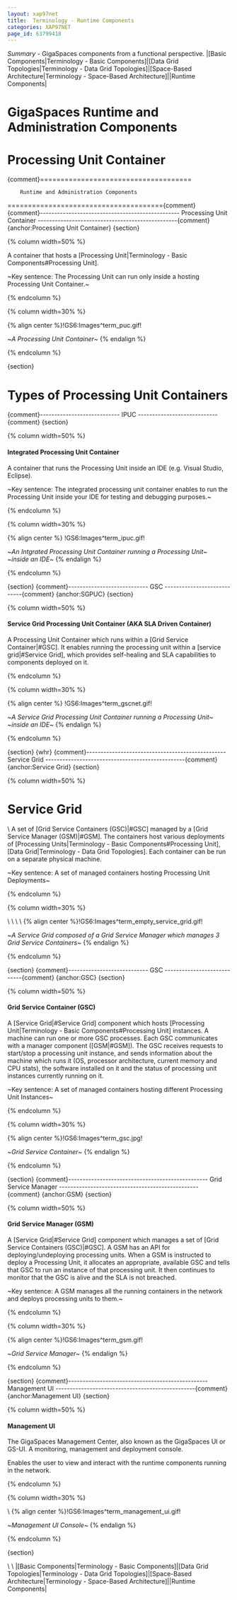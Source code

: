 ```yaml
---
layout: xap97net
title:  Terminology - Runtime Components
categories: XAP97NET
page_id: 63799418
---
```


*Summary* - GigaSpaces components from a functional perspective.
|[Basic Components|Terminology - Basic Components]|[Data Grid Topologies|Terminology - Data Grid Topologies]|[Space-Based Architecture|Terminology - Space-Based Architecture]||Runtime Components|

# GigaSpaces Runtime and Administration Components

# Processing Unit Container

{comment}=====================================

        Runtime and Administration Components

======================================{comment}
{comment}-------------------------------------------------
          Processing Unit Container
-------------------------------------------------{comment}
{anchor:Processing Unit Container}
{section}

{% column width=50% %}

A container that hosts a [Processing Unit|Terminology - Basic Components#Processing Unit].

~Key sentence: The Processing Unit can run only inside a hosting Processing Unit Container.~

{% endcolumn %}

{% column width=30% %}

{% align center %}!GS6:Images^term_puc.gif!

~*A Processing Unit Container*~
{% endalign %}

{% endcolumn %}

{section}

# Types of Processing Unit Containers

{comment}----------------------------
          IPUC
----------------------------{comment}
{section}

{% column width=50% %}

#### Integrated Processing Unit Container

A container that runs the Processing Unit inside an IDE (e.g. Visual Studio, Eclipse).

~Key sentence: The integrated processing unit container enables to run the Processing Unit inside your IDE for testing and debugging purposes.~

{% endcolumn %}

{% column width=30% %}

{% align center %}
!GS6:Images^term_ipuc.gif!

~*An Intgrated Processing Unit Container running a Processing Unit*~
~*inside an IDE*~
{% endalign %}

{% endcolumn %}

{section}
{comment}----------------------------
          GSC
----------------------------{comment}
{anchor:SGPUC}
{section}

{% column width=50% %}

#### Service Grid Processing Unit Container (AKA SLA Driven Container)

A Processing Unit Container which runs within a [Grid Service Container|#GSC].
It enables running the processing unit within a [service grid|#Service Grid], which provides self-healing and SLA capabilities to components deployed on it.

{% endcolumn %}

{% column width=30% %}

{% align center %}
!GS6:Images^term_gscnet.gif!

~*A Service Grid Processing Unit Container running a Processing Unit*~
~*inside an IDE*~
{% endalign %}

{% endcolumn %}

{section}
{whr}
{comment}-------------------------------------------------
          Service Grid
-------------------------------------------------{comment}
{anchor:Service Grid}
{section}

{% column width=50% %}

# Service Grid

\\
A set of [Grid Service Containers (GSC)|#GSC] managed by a [Grid Service Manager (GSM)|#GSM].
The containers host various deployments of [Processing Units|Terminology - Basic Components#Processing Unit], [Data Grid|Terminology - Data Grid Topologies].
Each container can be run on a separate physical machine.

~Key sentence: A set of managed containers hosting Processing Unit Deployments~

{% endcolumn %}

{% column width=30% %}

\\
\\
\\
\\
{% align center %}!GS6:Images^term_empty_service_grid.gif!

~*A Service Grid composed of a Grid Service Manager which manages 3 Grid Service Containers*~
{% endalign %}

{% endcolumn %}

{section}
{comment}----------------------------
          GSC
----------------------------{comment}
{anchor:GSC}
{section}

{% column width=50% %}

#### Grid Service Container (GSC)

A [Service Grid|#Service Grid] component which hosts [Processing Unit|Terminology - Basic Components#Processing Unit] instances.
A machine can run one or more GSC processes. Each GSC communicates with a manager component ([GSM|#GSM]). The GSC receives requests to start/stop a processing unit instance, and sends information about the machine which runs it (OS, processor architecture, current memory and CPU stats), the software installed on it and the status of processing unit instances currently running on it.

~Key sentence: A set of managed containers hosting different Processing Unit Instances~

{% endcolumn %}

{% column width=30% %}

{% align center %}!GS6:Images^term_gsc.jpg!

~*Grid Service Container*~
{% endalign %}

{% endcolumn %}

{section}
{comment}-------------------------------------------------
          Grid Service Manager
-------------------------------------------------{comment}
{anchor:GSM}
{section}

{% column width=50% %}

#### Grid Service Manager (GSM)

A [Service Grid|#Service Grid] component which manages a set of [Grid Service Containers (GSC)|#GSC].
A GSM has an API for deploying/undeploying processing units. When a GSM is instructed to deploy a Processing Unit, it allocates an appropriate, available GSC and tells that GSC to run an instance of that processing unit. It then continues to monitor that the GSC is alive and the SLA is not breached.

~Key sentence: A GSM manages all the running containers in the network and deploys processing units to them.~

{% endcolumn %}

{% column width=30% %}

{% align center %}!GS6:Images^term_gsm.gif!

~*Grid Service Manager*~
{% endalign %}

{% endcolumn %}

{section}
{comment}-------------------------------------------------
          Management UI
-------------------------------------------------{comment}
{anchor:Management UI}
{section}

{% column width=50% %}

#### Management UI

The GigaSpaces Management Center, also known as the GigaSpaces UI or GS-UI.
A monitoring, management and deployment console.

Enables the user to view and interact with the runtime components running in the network.

{% endcolumn %}

{% column width=30% %}

\\
{% align center %}!GS6:Images^term_management_ui.gif!

~*Management UI Console*~
{% endalign %}

{% endcolumn %}

{section}

\\
\\
|[Basic Components|Terminology - Basic Components]|[Data Grid Topologies|Terminology - Data Grid Topologies]|[Space-Based Architecture|Terminology - Space-Based Architecture]||Runtime Components|